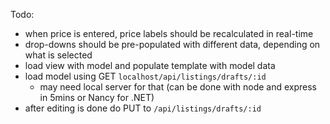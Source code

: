 Todo:
 * when price is entered, price labels should be recalculated in real-time
 * drop-downs should be pre-populated with different data, depending on what is selected
 * load view with model and populate template with model data
 * load model using GET `localhost/api/listings/drafts/:id`
     - may need local server for that (can be done with node and express in 5mins or Nancy for .NET)
 * after editing is done do PUT to `/api/listings/drafts/:id`
